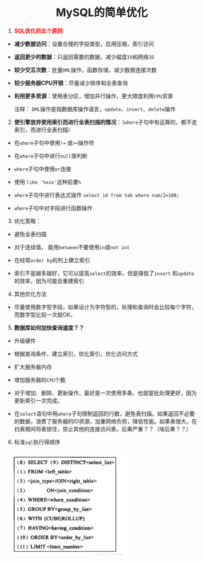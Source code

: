 # <center>MySQL的简单优化</center>

1. <font color='red'>**SQL优化的五个原则**</font>

 - **减少数据访问**：设置合理的字段类型，启用压缩，索引访问

 - **返回更少的数据**：只返回需要的数据，减少磁盘`IO`和网络`IO`

 - **较少交互次数**：批量`DML`操作，函数存储，减少数据连接次数

 - **较少服务器CPU开销**：尽量减少排序和全表查询

 - **利用更多资源**：使用表分区，增加并行操作，更大限度利用`CPU`资源

   

   注释： `DML`操作是指数据库操作语言，`update`、`insert`、`delete`操作

   

2. **使引擎放弃使用索引而进行全表扫描的情况**：（`where`子句中有运算的，都不走索引，而进行全表扫描）

- 在`where`子句中使用`!=` 或`><`操作符

- 在`where`子句中进行`null`值判断

- `where`子句中使用`or`连接

- 使用 `like '%xxx'`这种前置`%`

- `where`子句中进行表达式操作 `select id from tab where num/2=100;`

- `where`子句中对字段进行函数操作

  

3. 优化策略：

- 避免全表扫描

- 对于连续值， 能用`between`不要使用`in`或`not int`

- 在经常`order by`的列上建立索引

- 索引不是越多越好，它可以提高`select`的效率，但是降低了`insert` 和`update`的效率，因为可能会重建索引

  

4. 其他优化方法

- 尽量使用数字型字段，如果设计为字符型的，处理和查询时会比较每个字符，而数字型比较一次就OK。

  

5. **数据库如何加快查询速度？？**

- 升级硬件

- 根据查询条件，建立索引，优化索引，优化访问方式

- 扩大服务器内存

- 增加服务器的`CPU`个数

- 对于增加、删除、更新操作，最好是一次使用多条，也就是批处理更好，因为更新索引一次完成。

- 在`select`语句中用`where`子句限制返回的行数，避免表扫描。如果返回不必要的数据，浪费了服务器的IO资源，加重网络负担，降低性能。如果表很大，在扫表期间将表锁住，禁止其他的连接访问表，后果严重？？（啥后果？？）

  

6. 标准`sql`执行得顺序

   

![image-20210908093743195](MySQL简单优化.assets/image-20210908093743195.png)

